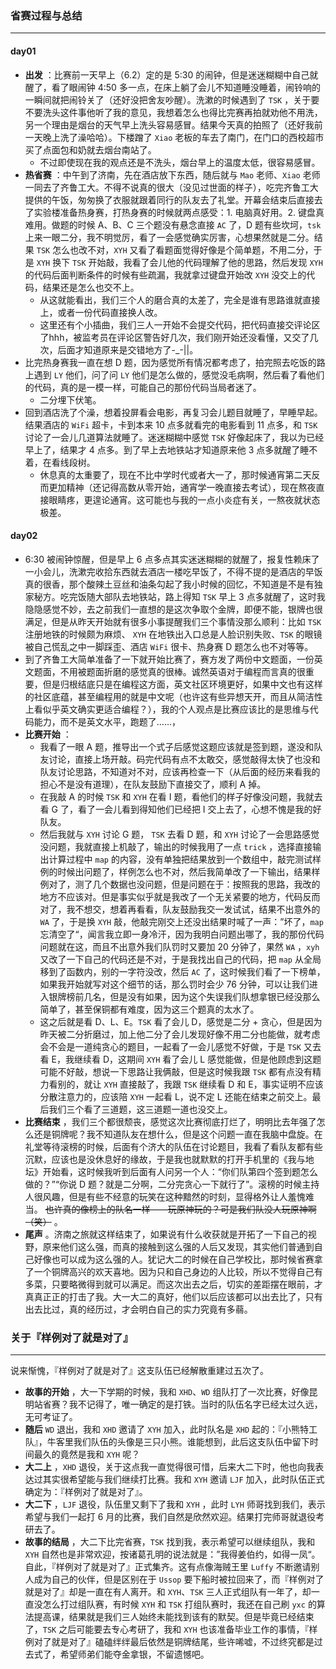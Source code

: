 ### 省赛过程与总结

------

#### day01

- **出发** ：比赛前一天早上（6.2）定的是 5:30 的闹钟，但是迷迷糊糊中自己就醒了，看了眼闹钟 4:50 多一点，在床上躺了会儿不知道睡没睡着，闹铃响的一瞬间就把闹铃关了（还好没把舍友吵醒）。洗漱的时候遇到了 `TSK` ，关于要不要洗头这件事他听了我的意见，我想着怎么也得比完赛再拍就劝他不用洗，另一个理由是烟台的天气早上洗头容易感冒。结果今天真的拍照了（还好我前一天晚上洗了澡哈哈）。下楼蹭了 `Xiao` 老板的车去了南门，在门口的西校超市买了点面包和奶就去烟台南站了。
  - 不过即使现在我的观点还是不洗头，烟台早上的温度太低，很容易感冒。
- **热省赛** ：中午到了济南，先在酒店放下东西，随后就与 `Mao` 老师、`Xiao` 老师一同去了齐鲁工大。不得不说真的很大（没见过世面的样子），吃完齐鲁工大提供的午饭，匆匆换了衣服就跟着同行的队友去了礼堂。开幕会结束后直接去了实验楼准备热身赛，打热身赛的时候就两点感受：1. 电脑真好用。2. 键盘真难用。做题的时候 A、B、C 三个题没有悬念直接 `AC` 了，D 题有些坎坷，`tsk` 上来一眼二分，我不明觉厉，看了一会感觉确实厉害，心想果然就是二分。结果 `TSK` 怎么也改不对，`XYH` 又看了看题面觉得好像是个简单题，不用二分，于是 `XYH` 换下 `TSK` 开始敲，我看了会儿他的代码理解了他的思路，然后发现 `XYH` 的代码后面判断条件的时候有些疏漏，我就拿过键盘开始改 `XYH` 没交上的代码，结果还是怎么也交不上。
  - 从这就能看出，我们三个人的磨合真的太差了，完全是谁有思路谁就直接上，或者一份代码直接换人改。
  - 这里还有个小插曲，我们三人一开始不会提交代码，把代码直接交评论区了hhh，被监考员在评论区警告好几次，我们刚开始还没看懂，又交了几次，后面才知道原来是交错地方了-_-||。
- 比完热身赛我一直在想 D 题，因为感觉所有情况都考虑了，拍完照去吃饭的路上遇到 `LY` 他们，问了问 `LY` 他们是怎么做的，感觉没毛病啊，然后看了看他们的代码，真的是一模一样，可能自己的那份代码当局者迷了。
  - 二分埋下伏笔。
- 回到酒店洗了个澡，想着投屏看会电影，再复习会儿题目就睡了，早睡早起。结果酒店的 `WiFi` 超卡，卡到本来 10 点多就看完的电影看到 11 点多，和 `TSK` 讨论了一会儿几道算法就睡了。迷迷糊糊中感觉 `TSK` 好像起床了，我以为已经早上了，结果才 4 点多。到了早上去地铁站才知道原来他 3 点多就醒了睡不着，在看线段树。
  - 休息真的太重要了，现在不比中学时代或者大一了，那时候通宵第二天反而更加精神（还记得高数从零开始，通宵学一晚直接去考试），现在熬夜直接眼睛疼，更遑论通宵。这可能也与我的一点小炎症有关，一熬夜就状态极差。

#### day02

- 6:30 被闹钟惊醒，但是早上 6 点多点其实迷迷糊糊的就醒了，报复性赖床了一小会儿，洗漱完收拾东西就去酒店一楼吃早饭了，不得不提的是酒店的早饭真的很香，那个酸辣土豆丝和油条勾起了我小时候的回忆，不知道是不是有独家秘方。吃完饭随大部队去地铁站，路上得知 `TSK` 早上 3 点多就醒了，这时我隐隐感觉不妙，去之前我们一直想的是这次争取个金牌，即便不能，银牌也很满足，但是从昨天开始就有很多小事提醒我们三个事情没那么顺利：比如 `TSK` 注册地铁的时候颇为麻烦、 `XYH` 在地铁出入口总是人脸识别失败、`TSK` 的眼镜被自己慌乱之中一脚踩歪、酒店 `WiFi` 很卡、热身赛 D 题怎么也不对等等。
- 到了齐鲁工大简单准备了一下就开始比赛了，赛方发了两份中文题面，一份英文题面，不用被题面折磨的感觉真的很棒。诚然英语对于编程而言真的很重要，但是归根结底只是在编程这方面，英文社区环境更好，如果中文也有这样的社区底蕴，甚至编程用的就是中文呢（也许这有些异想天开，而且从简洁性上看似乎英文确实更适合编程？），我的个人观点是比赛应该比的是思维与代码能力，而不是英文水平，跑题了……，
- **比赛开始** ：
  - 我看了一眼 A 题，推导出一个式子后感觉这题应该就是签到题，遂没和队友讨论，直接上场开敲。码完代码有点不太敢交，感觉敲得太快了也没和队友讨论思路，不知道对不对，应该再检查一下（从后面的经历来看我的担心不是没有道理），在队友鼓励下直接交了，顺利 A 掉。
  - 在我敲 A 的时候 `TSK` 和 `XYH` 在看 I 题，看他们的样子好像没问题，我就去看 G 了，看了一会儿看到得知他们已经把 I 交上去了，心想不愧是我的好队友。
  - 然后我就与 `XYH` 讨论 G 题， `TSK` 去看 D 题，和  `XYH` 讨论了一会思路感觉没问题，我就直接上机敲了，输出的时候我用了一点 `trick` ，选择直接输出计算过程中 `map` 的内容，没有单独把结果放到一个数组中，敲完测试样例的时候出问题了，样例怎么也不对，然后我简单改了一下输出，结果样例对了，测了几个数据也没问题，但是问题在于：按照我的思路，我改的地方不应该对。但是事实似乎就是我改了一个无关紧要的地方，代码反而对了，我不想交，想着再看看，队友鼓励我交一发试试，结果不出意外的 `WA` 了，于是换 `XYH` 敲，他敲完刚交上还没出结果时喊了一声：”坏了，`map` 忘清空了“，闻言我立即一身冷汗，因为我明白问题出哪了，我的那份代码问题就在这，而且不出意外我们队罚时又要加 20 分钟了，果然 `WA` ，`xyh` 又改了一下自己的代码还是不对，于是我找出自己的代码，把 `map` 从全局移到了函数内，别的一字符没改，然后 `AC` 了，这时候我们看了一下榜单，如果我开始就写对这个细节的话，那么罚时会少 76 分钟，可以让我们进入银牌榜前几名，但是没有如果，因为这个失误我们队想拿银已经没那么简单了，甚至保铜都有难度，因为这三个题真的太水了。
  - 这之后就是看 D、L、E。`TSK` 看了会儿 D，感觉是二分 + 贪心，但是因为昨天被二分折磨过，加上他二分了会儿发现好像不用二分也能做，就考虑会不会是一道纯贪心的题目，一起看了一会儿感觉不好做，于是 `TSK` 又去看 E，我继续看 D，这期间 `XYH` 看了会儿 L 感觉能做，但是他顾虑到这题可能不好敲，想说一下思路让我俩敲，但是这时候我跟 `TSK` 都有点没有精力看别的，就让 `XYH` 直接敲了，我跟 `TSK` 继续看 D 和 E，事实证明不应该分散注意力的，应该陪 `XYH` 一起看 L，说不定 L 还能在结束之前交上。最后我们三个看了三道题，这三道题一道也没交上。  
- **比赛结束** ，我们三个都很颓丧，感觉这次比赛彻底打烂了，明明比去年强了怎么还是铜牌呢？我不知道队友在想什么，但是这个问题一直在我脑中盘旋。在礼堂等待滚榜的时候，后面有个济大的队伍在讨论题目，我看了看队友都有些沉默，应该也是没休息好的缘故，于是我也就默默的打开手机里的《我与地坛》开始看，这时候我听到后面有人问另一个人：“你们队第四个签到题怎么做的？”“你说 D 题？就是二分啊，二分完贪心一下就行了”。滚榜的时候主持人很风趣，但是有些不经意的玩笑在这种黯然的时刻，显得格外让人羞愧难当。 ~~也许真的像榜上的队名一样——玩原神玩的？可是我们队没人玩原神啊（笑）~~ 。
- **尾声** 。济南之旅就这样结束了，如果说有什么收获就是开拓了一下自己的视野，原来他们这么强，而真的接触到这么强的人后又发现，其实他们普通到自己好像也可以成为这么强的人。犹记大二的时候在自己学校比，那时候省赛拿了一个铜牌高兴的欢天喜地。因为只和自己身边的人比较，所以不觉得自己有多菜，只要略微得到就可以满足。而这次出去之后，切实的差距摆在眼前，才真真正正的打击了我。大一大二的真好，他们以后应该都可以出去比了，只有出去比过，真的经历过，才会明白自己的实力究竟有多蒻。



### 关于『样例对了就是对了』

------

说来惭愧，『样例对了就是对了』这支队伍已经解散重建过五次了。

- **故事的开始** ，大一下学期的时候，我和 `XHD`、`WD` 组队打了一次比赛，好像昆明站省赛？我不记得了，唯一确定的是打铁。当时的队伍名字已经太过久远，无可考证了。
- **随后** `WD` 退出，我和 `XHD` 邀请了 `XYH` 加入，此时队名是 `XHD` 起的：『小熊特工队』，牛客里我们队伍的头像是三只小熊。谁能想到，此后这支队伍中留下时间最久的竟然是我和 `XYH` 呢？
- **大二上** ，`XHD` 退役，关于这点我一直觉得很可惜，后来大二下时，他也向我表达过其实很希望能与我们继续打比赛。我和 `XYH` 邀请 `LJF` 加入，此时队伍正式确定为：『样例对了就是对了』。
- **大二下** ，`LJF` 退役，队伍里又剩下了我和 `XYH` ，此时 `LYH` 师哥找到我们，表示希望与我们一起打 6 月的比赛，我们自然是欣然欢迎。结果打完师哥就退役考研去了。
- **故事的结局** ，大二下比完省赛，`TSK` 找到我，表示希望可以继续组队，我和 `XYH` 自然也是非常欢迎，按诸葛孔明的说法就是：”我得姜伯约，如得一凤“。 自此，『样例对了就是对了』正式集齐。这有点像海贼王里 `Luffy` 不断邀请别人成为自己的伙伴，但是区别在于 `Ussop` 要下船时被拉回来了，而『样例对了就是对了』却是一直在有人离开。和 `XYH`、`TSK` 三人正式组队有一年了，却一直没怎么打过组队赛，有时候 `XYH` 和 `TSK` 打组队赛时，我还在自己刷 `yxc` 的算法提高课，结果就是我们三人始终未能找到该有的默契。但是毕竟已经结束了，`TSK` 之后可能要去专心考研了，我和 `XYH` 也该准备毕业工作的事情，『样例对了就是对了』磕磕绊绊最后依然是铜牌结尾，些许唏嘘，不过终究都是过去式了，希望师弟们能夺金拿银，不留遗憾吧。
